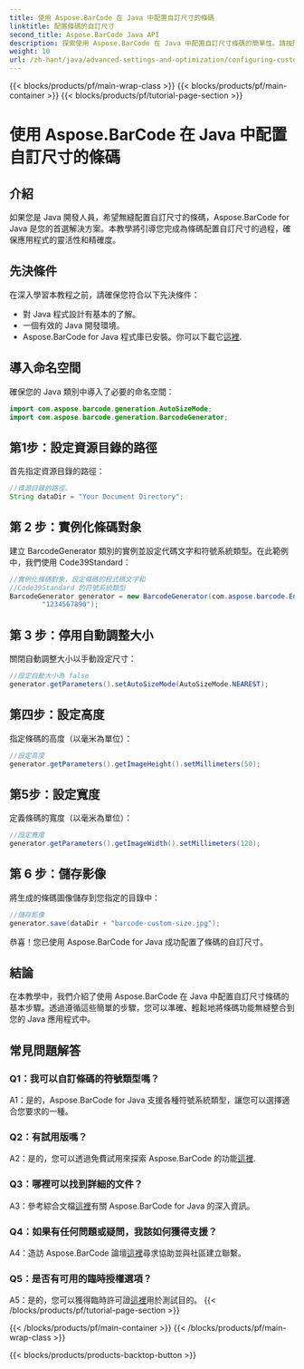 ```yaml
---
title: 使用 Aspose.BarCode 在 Java 中配置自訂尺寸的條碼
linktitle: 配置條碼的自訂尺寸
second_title: Aspose.BarCode Java API
description: 探索使用 Aspose.BarCode 在 Java 中配置自訂尺寸條碼的簡單性。請按照我們的逐步教學進行精確配置。
weight: 10
url: /zh-hant/java/advanced-settings-and-optimization/configuring-custom-size-barcode/
---
```


{{< blocks/products/pf/main-wrap-class >}}
{{< blocks/products/pf/main-container >}}
{{< blocks/products/pf/tutorial-page-section >}}

# 使用 Aspose.BarCode 在 Java 中配置自訂尺寸的條碼

## 介紹

如果您是 Java 開發人員，希望無縫配置自訂尺寸的條碼，Aspose.BarCode for Java 是您的首選解決方案。本教學將引導您完成為條碼配置自訂尺寸的過程，確保應用程式的靈活性和精確度。

## 先決條件

在深入學習本教程之前，請確保您符合以下先決條件：

- 對 Java 程式設計有基本的了解。
- 一個有效的 Java 開發環境。
-  Aspose.BarCode for Java 程式庫已安裝。你可以下載它[這裡](https://releases.aspose.com/barcode/java/).

## 導入命名空間

確保您的 Java 類別中導入了必要的命名空間：

```java
import com.aspose.barcode.generation.AutoSizeMode;
import com.aspose.barcode.generation.BarcodeGenerator;

```

## 第1步：設定資源目錄的路徑

首先指定資源目錄的路徑：

```java
//資源目錄的路徑。
String dataDir = "Your Document Directory";
```

## 第 2 步：實例化條碼對象

建立 BarcodeGenerator 類別的實例並設定代碼文字和符號系統類型。在此範例中，我們使用 Code39Standard：

```java
//實例化條碼對象，設定條碼的程式碼文字和
//Code39Standard 的符號系統類型
BarcodeGenerator generator = new BarcodeGenerator(com.aspose.barcode.EncodeTypes.CODE_39_STANDARD,
		"1234567890");
```

## 第 3 步：停用自動調整大小

關閉自動調整大小以手動設定尺寸：

```java
//設定自動大小為 false
generator.getParameters().setAutoSizeMode(AutoSizeMode.NEAREST);
```

## 第四步：設定高度

指定條碼的高度（以毫米為單位）：

```java
//設定高度
generator.getParameters().getImageHeight().setMillimeters(50);
```

## 第5步：設定寬度

定義條碼的寬度（以毫米為單位）：

```java
//設定寬度
generator.getParameters().getImageWidth().setMillimeters(120);
```

## 第 6 步：儲存影像

將生成的條碼圖像儲存到您指定的目錄中：

```java
//儲存影像
generator.save(dataDir + "barcode-custom-size.jpg");
```

恭喜！您已使用 Aspose.BarCode for Java 成功配置了條碼的自訂尺寸。

## 結論

在本教學中，我們介紹了使用 Aspose.BarCode 在 Java 中配置自訂尺寸條碼的基本步驟。透過遵循這些簡單的步驟，您可以準確、輕鬆地將條碼功能無縫整合到您的 Java 應用程式中。

## 常見問題解答

### Q1：我可以自訂條碼的符號類型嗎？

A1：是的，Aspose.BarCode for Java 支援各種符號系統類型，讓您可以選擇適合您要求的一種。

### Q2：有試用版嗎？

 A2：是的，您可以透過免費試用來探索 Aspose.BarCode 的功能[這裡](https://releases.aspose.com/).

### Q3：哪裡可以找到詳細的文件？

 A3：參考綜合文檔[這裡](https://reference.aspose.com/barcode/java/)有關 Aspose.BarCode for Java 的深入資訊。

### Q4：如果有任何問題或疑問，我該如何獲得支援？

 A4：造訪 Aspose.BarCode 論壇[這裡](https://forum.aspose.com/c/barcode/13)尋求協助並與社區建立聯繫。

### Q5：是否有可用的臨時授權選項？

 A5：是的，您可以獲得臨時許可證[這裡](https://purchase.aspose.com/temporary-license/)用於測試目的。
{{< /blocks/products/pf/tutorial-page-section >}}

{{< /blocks/products/pf/main-container >}}
{{< /blocks/products/pf/main-wrap-class >}}

{{< blocks/products/products-backtop-button >}}
